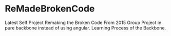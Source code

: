 # ReMadeBrokenCode
Latest
Self Project
Remaking the Broken Code From 2015 Group Project in pure backbone instead of using angular.
Learning Process of the Backbone.
